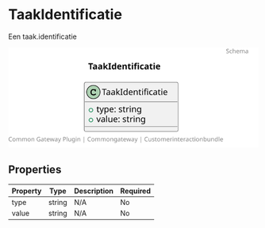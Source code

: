 # TaakIdentificatie

Een taak.identificatie

![Class Diagram](https://github.com/CommonGateway/CustomerInteractionBundle/blob/docu/docs/schema/klant.taak.identificatie.svg)

## Properties

| Property | Type | Description | Required |
|----------|------|-------------|----------|
| type | string | N/A | No |
| value | string | N/A | No |
